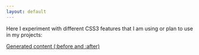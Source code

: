 ```yaml
---
layout: default
---
```


Here I experiment with different CSS3 features that I am using or plan to use in my projects:

[Generated content (:before and :after)](/generated_content.html)
